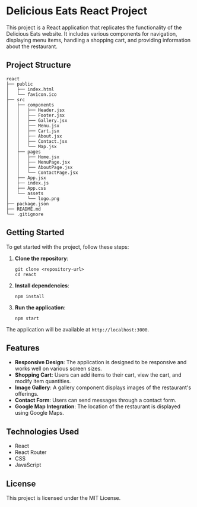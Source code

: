 # Delicious Eats React Project

This project is a React application that replicates the functionality of the Delicious Eats website. It includes various components for navigation, displaying menu items, handling a shopping cart, and providing information about the restaurant.

## Project Structure

```
react
├── public
│   ├── index.html
│   └── favicon.ico
├── src
│   ├── components
│   │   ├── Header.jsx
│   │   ├── Footer.jsx
│   │   ├── Gallery.jsx
│   │   ├── Menu.jsx
│   │   ├── Cart.jsx
│   │   ├── About.jsx
│   │   ├── Contact.jsx
│   │   └── Map.jsx
│   ├── pages
│   │   ├── Home.jsx
│   │   ├── MenuPage.jsx
│   │   ├── AboutPage.jsx
│   │   └── ContactPage.jsx
│   ├── App.jsx
│   ├── index.js
│   ├── App.css
│   └── assets
│       └── logo.png
├── package.json
├── README.md
└── .gitignore
```

## Getting Started

To get started with the project, follow these steps:

1. **Clone the repository**:
   ```
   git clone <repository-url>
   cd react
   ```

2. **Install dependencies**:
   ```
   npm install
   ```

3. **Run the application**:
   ```
   npm start
   ```

The application will be available at `http://localhost:3000`.

## Features

- **Responsive Design**: The application is designed to be responsive and works well on various screen sizes.
- **Shopping Cart**: Users can add items to their cart, view the cart, and modify item quantities.
- **Image Gallery**: A gallery component displays images of the restaurant's offerings.
- **Contact Form**: Users can send messages through a contact form.
- **Google Map Integration**: The location of the restaurant is displayed using Google Maps.

## Technologies Used

- React
- React Router
- CSS
- JavaScript

## License

This project is licensed under the MIT License.
